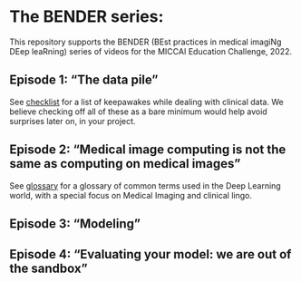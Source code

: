 # The BENDER series:

This repository supports the BENDER (BEst practices in medical imagiNg DEep leaRning) series of videos for the MICCAI Education Challenge, 2022.

## Episode 1: “The data pile” 

See [checklist](/episode01/checklist.md) for a list of keepawakes while dealing with clinical data. We believe checking off all of these as a bare minimum would help avoid surprises later on, in your project. 

## Episode 2: “Medical image computing is not the same as computing on medical images” 

See [glossary](/episode02/glossar.md) for a glossary of common terms used in the Deep Learning world, with a special focus on Medical Imaging and clinical lingo.

## Episode 3: “Modeling”

## Episode 4: “Evaluating your model: we are out of the sandbox”
